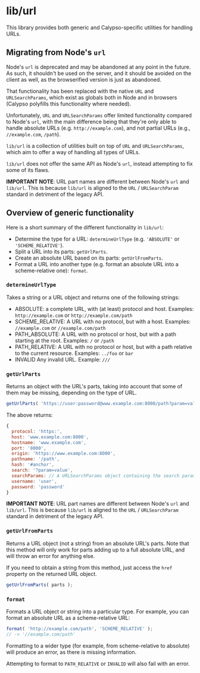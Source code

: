 lib/url
======

This library provides both generic and Calypso-specific utilities for handling URLs.


## Migrating from Node's `url`

Node's `url` is deprecated and may be abandoned at any point in the future. As such, it shouldn't be
used on the server, and it should be avoided on the client as well, as the browserified version is
just as abandoned.

That functionality has been replaced with the native `URL` and `URLSearchParams`, which exist as
globals both in Node and in browsers (Calypso polyfills this functionality where needed).

Unfortunately, `URL` and `URLSearchParams` offer limited functionality compared to Node's `url`, with
the main difference being that they're only able to handle absolute URLs (e.g. `http://example.com`),
and not partial URLs (e.g., `//example.com`, `/path`).

`lib/url` is a collection of utilities built on top of `URL` and `URLSearchParams`, which aim to
offer a way of handling all types of URLs.

`lib/url` does not offer the same API as Node's `url`, instead attempting to fix some of its flaws.

**IMPORTANT NOTE**: URL part names are different between Node's `url` and `lib/url`. This is because
`lib/url` is aligned to the `URL` / `URLSearchParam` standard in detriment of the legacy API.


## Overview of generic functionality

Here is a short summary of the different functionality in `lib/url`:

- Determine the type for a URL: `determineUrlType` (e.g. `'ABSOLUTE'` or `'SCHEME_RELATIVE'`).
- Split a URL into its parts: `getUrlParts`.
- Create an absolute URL based on its parts: `getUrlFromParts`.
- Format a URL into another type (e.g. format an absolute URL into a scheme-relative one): `format`.

### `determineUrlType`

Takes a string or a URL object and returns one of the following strings:

- ABSOLUTE: a complete URL, with (at least) protocol and host.
  Examples: `http://example.com` or `http://example.com/path`
- SCHEME_RELATIVE: A URL with no protocol, but with a host.
  Examples: `//example.com` or `//example.com/path`
- PATH_ABSOLUTE: A URL with no protocol or host, but with a path starting at the root.
  Examples: `/` or `/path`
- PATH_RELATIVE: A URL with no protocol or host, but with a path relative to the current resource.
  Examples: `../foo` or `bar`
- INVALID Any invalid URL.
  Example: `///`

### `getUrlParts`

Returns an object with the URL's parts, taking into account that some of them may be missing,
depending on the type of URL.

```js
getUrlParts( 'https://user:password@www.example.com:8000/path?param=value#anchor' );
```

The above returns:

```js
{
  protocol: 'https:',
  host: 'www.example.com:8000',
  hostname: 'www.example.com',
  port: '8000',
  origin: 'https://www.example.com:8000',
  pathname: '/path',
  hash: '#anchor',
  search: '?param=value',
  searchParams: // A URLSearchParams object containing the search parameters
  username: 'user',
  password: 'password'
}
```

**IMPORTANT NOTE**: URL part names are different between Node's `url` and `lib/url`. This is because
`lib/url` is aligned to the `URL` / `URLSearchParam` standard in detriment of the legacy API.

### `getUrlFromParts`

Returns a URL object (not a string) from an absolute URL's parts. Note that this method will only
work for parts adding up to a full absolute URL, and will throw an error for anything else.

If you need to obtain a string from this method, just access the `href` property on the returned
URL object.

```js
getUrlFromParts( parts );
```

### `format`

Formats a URL object or string into a particular type. For example, you can format an absolute URL
as a scheme-relative URL:

```js
format( 'http://example.com/path', 'SCHEME_RELATIVE' );
// -> '//example.com/path'
```

Formatting to a wider type (for example, from scheme-relative to absolute) will produce an error, as
there is missing information.

Attempting to format to `PATH_RELATIVE` or `INVALID` will also fail with an error.

